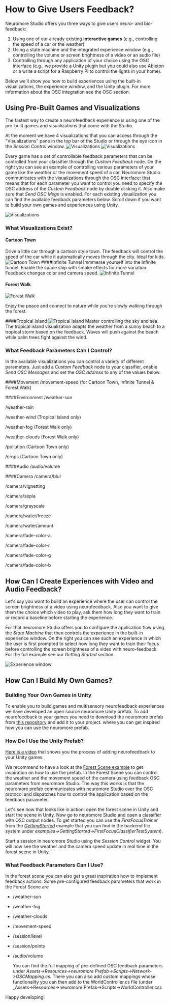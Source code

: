 # How to Give Users Feedback?

Neuromore Studio offers you three ways to give users neuro- and bio-feedback:

1. Using one of our already existing **interactive games** (e.g., controlling the speed of a car or the weather)
2. Using a state machine and the integrated experience window (e.g., controlling the volume or screen brightness of a video or an audio file)
3. Controlling through any application of your choice using the OSC interface (e.g., we provide a Unity plugin but you could also use Ableton or a write a script for a Raspberry Pi to control the lights in your home).

Below we'll show you how to build experiences using the built-in visualizations, the experience window, and the Unity plugin. For more information about the OSC integration see the OSC section.

## Using Pre-Built Games and Visualizations

The fastest way to create a neurofeedback experience is using one of the pre-built games and visualizations that come with the Studio.

At the moment we have 4 visualizations that you can access through the "Visualizations" pane in the top bar of the Studio or through the eye icon in the _Session Control_ window.
![Visualizations](../neuromoreStudio/Images/Visualizations/visualizations.png)
![Visualizations](../neuromoreStudio/Images/Visualizations/session_control_vis.png)

Every game has a set of controllable feedback parameters that can be controlled from your classifier through the _Custom Feedback_ node.
On the right you can see an example of controlling various parameters of your game like the weather or the movement speed of a car. Neuromore Studio communicates with the visualizations through the OSC interface: that means that for each parameter you want to control you need to specify the OSC address of the _Custom Feedback_ node by double clicking it. Also make sure that _Send OSC Msgs_ is enabled.
For each existing visualization you can find the available feedback parameters below. Scroll down if you want to build your own games and experiences using Unity.

![Visualizations](../neuromoreStudio/Images/Visualizations/custom_feedback_osc.png)

### What Visualizations Exist?

#### Cartoon Town

Drive a little car through a cartoon style town. The feedback will control the speed of the car while it automatically moves through the city. Ideal for kids.
![Cartoon Town](../neuromoreStudio/Images/Visualizations/cartoon_town.gif)
####Infinite Tunnel
Immmerse yourself into the infinite tunnel. Enable the space ship with smoke effects for more variation. Feedback changes color and camera speed.
![Infinite Tunnel](../neuromoreStudio/Images/Visualizations/infinite_tunnel.gif)

#### Forest Walk

![Forest Walk](../neuromoreStudio/Images/Visualizations/forest_walk.gif)

Enjoy the peace and connect to nature while you're slowly walking through the forest.

####Tropical Island
![Tropical Island](../neuromoreStudio/Images/Visualizations/tropical_island.gif)
Master controlling the sky and sea. The tropical island visualization adapts the weather from a sunny beach to a tropical storm based on the feedback. Waves will push against the beach while palm trees fight against the wind.

### What Feedback Parameters Can I Control?

In the available visualizations you can control a variety of different parameters. Just add a _Custom Feedback_ node to your classifier, enable _Send OSC Messages_ and set the _OSC address_ to any of the values below.

####Movement
/movement-speed (for Cartoon Town, Infinite Tunnel & Forest Walk)

####Environment
/weather-sun

/weather-rain

/weather-wind (Tropical Island only)

/weather-fog (Forest Walk only)

/weather-clouds (Forest Walk only)

/pollution (Cartoon Town only)

/crops (Cartoon Town only)

####Audio
/audio/volume

####Camera
/camera/blur

/camera/vignetting

/camera/sepia

/camera/grayscale

/camera/water/freeze

/camera/water/amount

/camera/fade-color-a

/camera/fade-color-r

/camera/fade-color-g

/camera/fade-color-b

## How Can I Create Experiences with Video and Audio Feedback?

Let's say you want to build an experience where the user can control the screen brightness of a video using neurofeedback. Also you want to give them the choice which video to play, ask them how long they want to train or record a baseline before starting the experience.

For that neuromore Studio offers you to configure the application flow using the _State Machine_ that then controls the experience in the built-in experience window.
On the right you can see such an experience in which the user is first prompted to select how long they want to train their focus before controlling the screen brightness of a video with neuro-feedback. For the full example see our _Getting Started_ section.

![Experience window](../neuromoreStudio/Images/Visualizations/experience_window.gif)

## How Can I Build My Own Games?

### Building Your Own Games in Unity
To enable you to build games and multisensory neurofeedback experiences we have developed an open source neuromore Unity prefab.
To add neurofeedback to your games you need to download the neuromore prefab from [this repository](https://github.com/neuromore/studio-visualizations-free) and add it to your project. where you can get inspired how you can use the neuromore prefab.

### How Do I Use the Unity Prefab?

[Here is a video](https://www.youtube.com/watch?v=-kPzBAyA-og) that shows you the process of adding neurofeedback to your Unity games.

We recommend to have a look at the [Forest Scene example](https://github.com/neuromore/studio-visualizations-free) to get inspiration on how to use the prefab. In the Forest Scene you can control the weather and the movement speed of the camera using feedback OSC parameters from neuromore Studio.
The way this works is that the neuromore prefab communicates with neuromore Studio over the OSC protocol and dispatches how to control the application based on the feedback parameter.

Let's see how that looks like in action: open the forest scene in Unity and start the scene in Unity.
Now go to neuromore Studio and open a classifier with OSC output nodes. To get started you can use the _FirstFocusTrainer_ from the [_GettingStarted_](./Tutorial_GettingStarted.md) example that you can find in the backend file system under _examples->GettingStarted->FirstFocusClassifierTestSystem_).

Start a session in neuromore Studio using the _Session Control_ widget. You will now see the weather and the camera speed update in real time in the forest scene in Unity.

### What Feedback Parameters Can I Use?
In the forest scene you can also get a great inspiration how to implement feedback actions. Some pre-configured feedback parameters that work in the Forest Scene are

- /weather-sun

- /weather-fog

- /weather-clouds

- /movement-speed

- /session/level

- /session/points

- /audio/volume

  You can find the full mapping of pre-defined OSC feedback parameters under _Assets->Resources->neuromore Prefab->Scripts->Network->OSCMapping.cs_.
  There you can also add custom mappings whose functionality you can then add to the WorldController.cs file (under \_Assets->Resources->neuromore Prefab->Scripts->WorldController.cs).

Happy developing!
